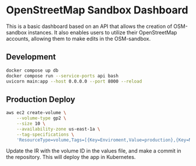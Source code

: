 # OpenStreetMap Sandbox Dashboard

This is a basic dashboard based on an API that allows the creation of OSM-sandbox instances. It also enables users to utilize their OpenStreetMap accounts, allowing them to make edits in the OSM-sandbox.

## Development

```sh
docker compose up db
docker compose run --service-ports api bash
uvicorn main:app --host 0.0.0.0 --port 8000 --reload
```


## Production Deploy

```sh
aws ec2 create-volume \
    --volume-type gp2 \
    --size 10 \
    --availability-zone us-east-1a \
    --tag-specifications \
    'ResourceType=volume,Tags=[{Key=Enviroment,Value=production},{Key=Name,Value=osmseed-production-dashboard}]'
```

Update the IR with the volume ID in the values file, and make a commit in the repository. This will deploy the app in Kubernetes.
